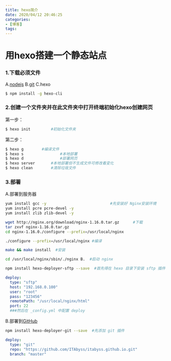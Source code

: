 ```yaml
---
title: hexo简介
date: 2020/04/12 20:46:25
categories:
- [博客]
tags:
---
```



# 用hexo搭建一个静态站点

### 1.下载必须文件

A.[nodejs](https://nodejs.org/en/)
B.[git](http://git-scm.com/)
C.hexo

```bash
$ npm install -g hexo-cli
```

### 2.创建一个文件夹并在此文件夹中打开终端初始化hexo创建网页

第一步：

```bash
$ hexo init			#初始化文件夹
```

第二步：

```bash
$ hexo g      	#编译文件
$ hexo s				#本地部署
$ hexo d				#部署网页
$ hexo server		#本地部署但不生成文件可修改看变化
$ hexo clean		#清除垃圾文件
```

### 3.部署

A.部署到服务器

```bash
yum install gcc -y							  #先安装好 Nginx安装环境
yum install pcre pcre-devel -y
yum install zlib zlib-devel -y  
```

```bash
wget http://nginx.org/download/nginx-1.16.0.tar.gz      #下载
tar zxvf nginx-1.16.0.tar.gz
cd nginx-1.16.0./configure --prefix=/usr/local/nginx 

```

```bash
./configure --prefix=/usr/local/nginx #编译
```

```bash
make && make install  #安装   
```

```bash
cd /usr/local/nginx/sbin/./nginx B.  #启动 nginx
```

```bash
npm install hexo-deployer-sftp --save  #首先得在 hexo 目录下安装 sftp 插件
```

```yaml
deploy:
  type: "sftp"
  host: "192.168.0.100"
  user: "root"
  pass: "123456"
  remotePath: "/usr/local/nginx/html"
  port: 22 		
  ###然后在 _config.yml 中配置 deploy
```

B.部署到[GitHub](www.github.com)

```bash
npm install hexo-deployer-git --save  #先添加 git 插件
```

```yaml
deploy:
  type: "git"
  repo: "https://github.com/ITAbyss/itabyss.github.io.git"
  branch: "master"
```

